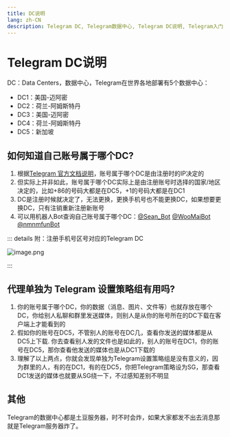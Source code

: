 ```yaml
---
title: DC说明
lang: zh-CN
description: Telegram DC, Telegram数据中心, Telegram DC说明, Telegram入门, TGwiki, Telegram知识库
---
```


# Telegram DC说明

DC：Data Centers，数据中心，Telegram在世界各地部署有5个数据中心： 
- DC1：美国-迈阿密
- DC2：荷兰-阿姆斯特丹
- DC3：美国-迈阿密
- DC4：荷兰-阿姆斯特丹
- DC5：新加坡  
  

## 如何知道自己账号属于哪个DC?

1. 根据[Telegram 官方文档说明](https://core.telegram.org/api/datacenter)，账号属于哪个DC是由注册时的IP决定的
2. 但实际上并非如此，账号属于哪个DC实际上是由注册账号时选择的国家/地区决定的，比如+86的号码大都是在DC5，+1的号码大都是在DC1
3. DC是注册时候就决定了，无法更换，更换手机号也不能更换DC，如果想要更换DC，只有注销重新注册新账号
4. 可以用机器人Bot查询自己账号属于哪个DC：[@Sean_Bot](https://t.me/Sean_Bot) [@WooMaiBot](https://t.me/WooMaiBot) [@nmnmfunBot](https://t.me/nmnmfunBot) 

::: details 附：注册手机号区号对应的Telegram DC

![image.png](https://s2.loli.net/2023/07/28/RtW7l4m8fIbehSM.png)

:::

## 代理单独为 Telegram 设置策略组有用吗?

1. 你的账号属于哪个DC，你的数据（消息、图片、文件等）也就存放在哪个DC，你给别人私聊和群里发送媒体，则别人是从你的账号所在的DC下载在客户端上才能看到的
2. 假如你的账号在DC5，不管别人的账号在DC几，查看你发送的媒体都是从DC5上下载. 你去查看别人发的文件也是如此的，别人的账号在DC1，你的账号在DC5，那你查看他发送的媒体也是从DC1下载的
3. 理解了以上两点，你就会发现单独为Telegram设置策略组是没有意义的，因为群里的人，有的在DC1，有的在DC5，你把Telegram策略设为SG，那查看DC1发送的媒体也就要从SG绕一下，不过感知差别不明显

## 其他

Telegram的数据中心都是土豆服务器，时不时会炸，如果大家都发不出去消息那就是Telegram服务器炸了。
